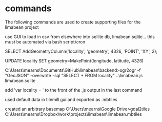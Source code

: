 commands
========

The following commands are used to create supporting files for the limabean project

use GUI to load in csv from elsewhere into sqllite db, limabean.sqlite... this must be automated via bash script/cron

SELECT AddGeometryColumn('locality', 'geometry',
  4326, 'POINT', 'XY', 2);
  
UPDATE locality SET geometry=MakePoint(longitude, latitude, 4326)

C:\Users\mearns\Documents\GitHub\limabean\backend>ogr2ogr -f "GeoJSON" -overwrite -sql "SELECT * FROM locality" ..\limabean.js limabean.sqlite

add 'var locality = ' to the front of the .js output in the last command

used default data in tilemill gui and exported as .mbtiles

created an arbitrary basemap
C:\Users\mearns\Google Drive>gdal2tiles C:\Users\mearns\Dropbox\work\projects\limabean\limabean.mbtiles